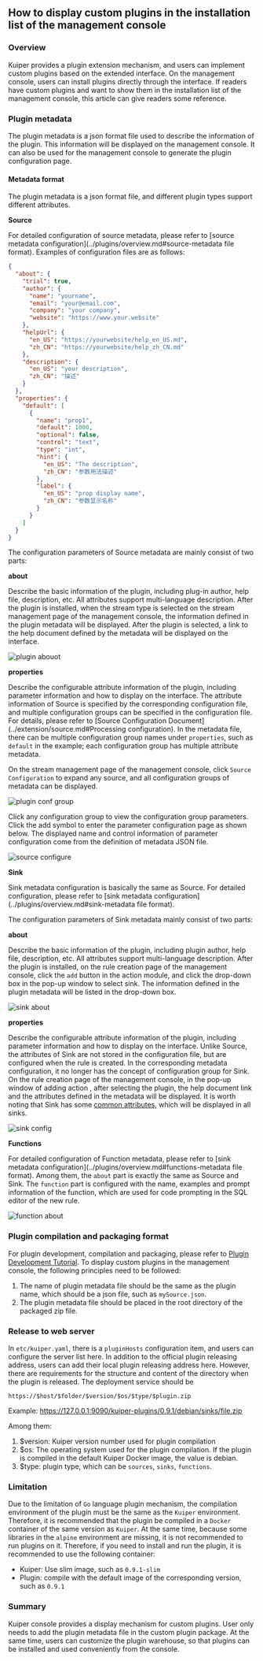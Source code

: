 ## How to display custom plugins in the installation list of the management console

### Overview

Kuiper provides a plugin extension mechanism, and users can implement custom plugins based on the extended interface. On the management console, users can install plugins directly through the interface. If readers have custom plugins and want to show them in the installation list of the management console, this article can give readers some reference.

### Plugin metadata

The plugin metadata is a json format file used to describe the information of the plugin. This information will be displayed on the management console. It can also be used for the management console to generate the plugin configuration page.

#### Metadata format

The plugin metadata is a json format file, and different plugin types support different attributes.

**Source**

For detailed configuration of source metadata, please refer to [source metadata configuration](../plugins/overview.md#source-metadata file format). Examples of configuration files are as follows:

```json
{
  "about": {
    "trial": true,
    "author": {
      "name": "yourname",
      "email": "your@email.com",
      "company": "your company",
      "website": "https://www.your.website"
    },
    "helpUrl": {
      "en_US": "https://yourwebsite/help_en_US.md",
      "zh_CN": "https://yourwebsite/help_zh_CN.md"
    },
    "description": {
      "en_US": "your description",
      "zh_CN": "描述"
    }
  },
  "properties": {
    "default": [
      {
        "name": "prop1",
        "default": 1000,
        "optional": false,
        "control": "text",
        "type": "int",
        "hint": {
          "en_US": "The description",
          "zh_CN": "参数用法描述"
        },
        "label": {
          "en_US": "prop display name",
          "zh_CN": "参数显示名称"
        }
      }
    ]
  }
}
```

The configuration parameters of Source metadata are mainly consist of two parts:

**about**

Describe the basic information of the plugin, including plug-in author, help file, description, etc. All attributes support multi-language description. After the plugin is installed, when the stream type is selected on the stream management page of the management console, the information defined in the plugin metadata will be displayed. After the plugin is selected, a link to the help document defined by the metadata will be displayed on the interface.

![plugin abouot](resources/source_about.png)

**properties**

Describe the configurable attribute information of the plugin, including parameter information and how to display on the interface. The attribute information of Source is specified by the corresponding configuration file, and multiple configuration groups can be specified in the configuration file. For details, please refer to [Source Configuration Document](../extension/source.md#Processing configuration). In the metadata file, there can be multiple configuration group names under `properties`, such as `default` in the example; each configuration group has multiple attribute metadata.

On the stream management page of the management console, click `Source Configuration` to expand any source, and all configuration groups of metadata can be displayed.

![plugin conf group](resources/source_confkey.png)

Click any configuration group to view the configuration group parameters. Click the add symbol to enter the parameter configuration page as shown below. The displayed name and control information of parameter configuration come from the definition of metadata JSON file.

![source configure](resources/source_conf.png)

**Sink**

Sink metadata configuration is basically the same as Source. For detailed configuration, please refer to [sink metadata configuration](../plugins/overview.md#sink-metadata file format).

The configuration parameters of Sink metadata mainly consist of two parts:

**about**

Describe the basic information of the plugin, including plugin author, help file, description, etc. All attributes support multi-language description. After the plugin is installed, on the rule creation page of the management console, click the `add` button in the action module, and click the drop-down box in the pop-up window to select sink. The information defined in the plugin metadata will be listed in the drop-down box.

![sink about](resources/sink_about.png)

**properties**

Describe the configurable attribute information of the plugin, including parameter information and how to display on the interface. Unlike Source, the attributes of Sink are not stored in the configuration file, but are configured when the rule is created. In the corresponding metadata configuration, it no longer has the concept of configuration group for Sink. On the rule creation page of the management console, in the pop-up window of adding action , after selecting the plugin, the help document link and the attributes defined in the metadata will be displayed. It is worth noting that Sink has some [common attributes](../rules/overview.md#目标动作), which will be displayed in all sinks.

![sink config](resources/sink_conf.png)

**Functions**

For detailed configuration of Function metadata, please refer to [sink metadata configuration](../plugins/overview.md#functions-metadata file format). Among them, the `about` part is exactly the same as Source and Sink. The `function` part is configured with the name, examples and prompt information of the function, which are used for code prompting in the SQL editor of the new rule.

![function about](resources/function_about.png)

### Plugin compilation and packaging format

For plugin development, compilation and packaging, please refer to [Plugin Development Tutorial](../plugins/plugins_tutorial.md). To display custom plugins in the management console, the following principles need to be followed:

1. The name of plugin metadata file should be the same as the plugin name, which should be a json file, such as `mySource.json`.
2. The plugin metadata file should be placed in the root directory of the packaged zip file.

### Release to web server

In `etc/kuiper.yaml`, there is a `pluginHosts` configuration item, and users can configure the server list here. In addition to the official plugin releasing address, users can add their local plugin releasing address here. However, there are requirements for the structure and content of the directory when the plugin is released. The deployment service should be

```
https://$host/$folder/$version/$os/$type/$plugin.zip
```

Example:  https://127.0.0.1:9090/kuiper-plugins/0.9.1/debian/sinks/file.zip

Among them:

1. $version: Kuiper version number used for plugin compilation
2. $os: The operating system used for the plugin compilation. If the plugin is compiled in the default Kuiper Docker image, the value is debian.
3. $type: plugin type, which can be `sources`, `sinks`, `functions`.


### Limitation

Due to the limitation of `Go` language plugin mechanism, the compilation environment of the plugin must be the same as the `Kuiper` environment. Therefore, it is recommended that the plugin be compiled in a `Docker` container of the same version as `Kuiper`. At the same time, because some libraries in the `alpine` environment are missing, it is not recommended to run plugins on it. Therefore, if you need to install and run the plugin, it is recommended to use the following container:

- Kuiper: Use slim image, such as `0.9.1-slim`
- Plugin: compile with the default image of the corresponding version, such as `0.9.1`

### Summary

Kuiper console provides a display mechanism for custom plugins. User only needs to add the plugin metadata file in the custom plugin package. At the same time, users can customize the plugin warehouse, so that plugins can be installed and used conveniently from the console.
